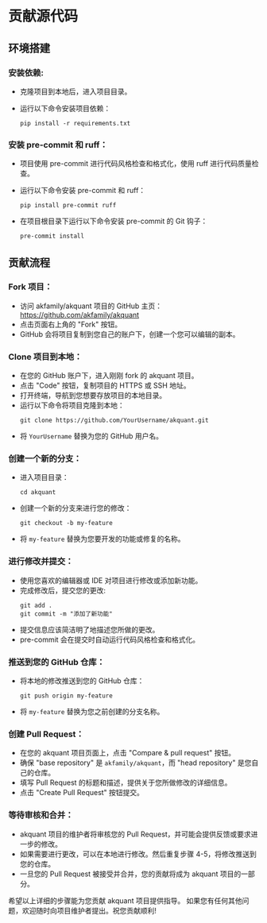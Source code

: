 # 贡献源代码

## 环境搭建

### **安装依赖:**

   - 克隆项目到本地后，进入项目目录。
   - 运行以下命令安装项目依赖：

     ```shell
     pip install -r requirements.txt
     ```

### **安装 pre-commit 和 ruff：**

   - 项目使用 pre-commit 进行代码风格检查和格式化，使用 ruff 进行代码质量检查。
   - 运行以下命令安装 pre-commit 和 ruff：

     ```shell
     pip install pre-commit ruff
     ```

   - 在项目根目录下运行以下命令安装 pre-commit 的 Git 钩子：
     ```shell
     pre-commit install
     ```

## 贡献流程

### **Fork 项目：**

   - 访问 akfamily/akquant 项目的 GitHub 主页：https://github.com/akfamily/akquant
   - 点击页面右上角的 "Fork" 按钮。
   - GitHub 会将项目复制到您自己的账户下，创建一个您可以编辑的副本。

### **Clone 项目到本地：**

   - 在您的 GitHub 账户下，进入刚刚 fork 的 akquant 项目。
   - 点击 "Code" 按钮，复制项目的 HTTPS 或 SSH 地址。
   - 打开终端，导航到您想要存放项目的本地目录。
   - 运行以下命令将项目克隆到本地：
     ```shell
     git clone https://github.com/YourUsername/akquant.git
     ```
   - 将 `YourUsername` 替换为您的 GitHub 用户名。

### **创建一个新的分支：**

   - 进入项目目录：
     ```shell
     cd akquant
     ```
   - 创建一个新的分支来进行您的修改：
     ```shell
     git checkout -b my-feature
     ```
   - 将 `my-feature` 替换为您要开发的功能或修复的名称。

### **进行修改并提交：**

   - 使用您喜欢的编辑器或 IDE 对项目进行修改或添加新功能。
   - 完成修改后，提交您的更改:
     ```shell
     git add .
     git commit -m "添加了新功能"
     ```
   - 提交信息应该简洁明了地描述您所做的更改。
   - pre-commit 会在提交时自动运行代码风格检查和格式化。

### **推送到您的 GitHub 仓库：**

   - 将本地的修改推送到您的 GitHub 仓库：
     ```
     git push origin my-feature
     ```
   - 将 `my-feature` 替换为您之前创建的分支名称。

### **创建 Pull Request：**

   - 在您的 akquant 项目页面上，点击 "Compare & pull request" 按钮。
   - 确保 "base repository" 是 `akfamily/akquant`，而 "head repository" 是您自己的仓库。
   - 填写 Pull Request 的标题和描述，提供关于您所做修改的详细信息。
   - 点击 "Create Pull Request" 按钮提交。

### **等待审核和合并：**

   - akquant 项目的维护者将审核您的 Pull Request，并可能会提供反馈或要求进一步的修改。
   - 如果需要进行更改，可以在本地进行修改。然后重复步骤 4-5，将修改推送到您的仓库。
   - 一旦您的 Pull Request 被接受并合并，您的贡献将成为 akquant 项目的一部分。

希望以上详细的步骤能为您贡献 akquant 项目提供指导。
如果您有任何其他问题，欢迎随时向项目维护者提出。祝您贡献顺利!
